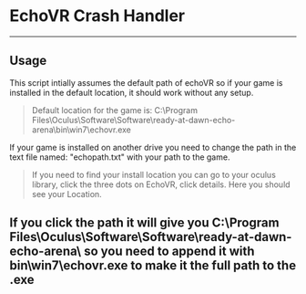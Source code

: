 # EchoVR Crash Handler
----
## Usage
This script intially assumes the default path of echoVR so if your game is installed in the default location, it should work without any setup.
>Default location for the game is: C:\Program Files\Oculus\Software\Software\ready-at-dawn-echo-arena\bin\win7\echovr.exe

If your game is installed on another drive you need to change the path in the text file named: "echopath.txt" with your path to the game.
>If you need to find your install location you can go to your oculus library, click the three dots on EchoVR, click details. Here you should see your Location. 

If you click the path it will give you C:\Program Files\Oculus\Software\Software\ready-at-dawn-echo-arena\ so you need to append it with bin\win7\echovr.exe to make it the full path to the .exe
----
